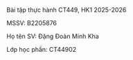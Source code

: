 Bài tập thực hành CT449, HK1 2025-2026

MSSV: B2205876

Họ tên SV: Đặng Đoàn Minh Kha

Lớp học phần: CT44902
